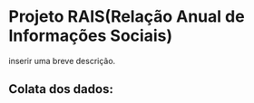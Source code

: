 # Projeto RAIS(Relação Anual de Informações Sociais)

inserir uma breve descrição.

## Colata dos dados:
